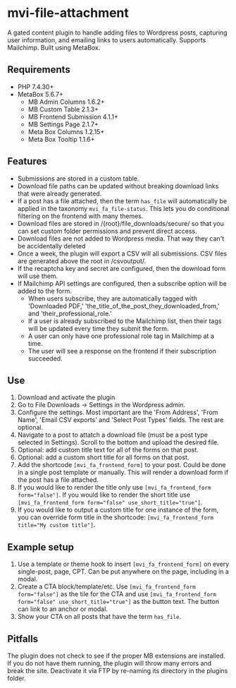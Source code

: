 # mvi-file-attachment
A gated content plugin to handle adding files to Wordpress posts, capturing user information, and emailing links to users automatically. Supports Mailchimp. Built using MetaBox.

## Requirements
- PHP 7.4.30+
- MetaBox 5.6.7+
  - MB Admin Columns 1.6.2+
  - MB Custom Table 2.1.3+
  - MB Frontend Submission 4.1.1+
  - MB Settings Page 2.1.7+
  - Meta Box Columns 1.2.15+
  - Meta Box Tooltip 1.1.6+

## Features
- Submissions are stored in a custom table.
- Download file paths can be updated without breaking download links that were already generated.
- If a post has a file attached, then the term `has_file` will automatically be applied in the taxonomy `mvi_fa_file-status`. This lets you do conditional filtering on the frontend with many themes.
- Download files are stored in /{root}/file_downloads/secure/ so that you can set custom folder permissions and prevent direct access.
- Download files are not added to Wordpress media. That way they can't be accidentally deleted
- Once a week, the plugin will export a CSV will all submissions. CSV files are generated above the root in /csvoutput/.
- If the recaptcha key and secret are configured, then the download form will use them.
- If Mailchimp API settings are configured, then a subscribe option will be added to the form.
  - When users subscribe, they are automatically tagged with 'Downloaded PDF,' 'the_title_of_the_post_they_downloaded_from,' and 'their_professional_role.'
  - If a user is already subscribed to the Mailchimp list, then their tags will be updated every time they submit the form.
  - A user can only have one professional role tag in Mailchimp at a time.
  - The user will see a response on the frontend if their subscription succeeded.

## Use
1. Download and activate the plugin
2. Go to File Downloads -> Settings in the Wordpress admin.
3. Configure the settings. Most important are the 'From Address', 'From Name', 'Email CSV exports' and 'Select Post Types' fields. The rest are optional.
4. Navigate to a post to attatch a download file (must be a post type selected in Settings). Scroll to the bottom and upload the desired file.
  1. Optional: add custom title text for all of the forms on that post.
  2. Optional: add a custom short title for all forms on that post.
5. Add the shortcode `[mvi_fa_frontend_form]` to your post. Could be done in a single post template or manually. This will render a download form if the post has a file attached.
  1. If you would like to render the title only use `[mvi_fa_frontend_form form="false"]`. If you would like to render the short title use `[mvi_fa_frontend_form form="false" use_short_title="true"]`.
  2. If you would like to output a custom title for one instance of the form, you can override form title in the shortcode: `[mvi_fa_frontend_form title="My custom title"]`.

## Example setup
1. Use a template or theme hook to insert `[mvi_fa_frontend_form]` on every single-post, page, CPT. Can be put anywhere on the page, including in a modal.
2. Create a CTA block/template/etc. Use `[mvi_fa_frontend_form form="false"]` as the tile for the CTA and use `[mvi_fa_frontend_form form="false" use_short_title="true"]` as the button text. The button can link to an anchor or modal.
3. Show your CTA on all posts that have the term `has_file`.

## Pitfalls
The plugin does not check to see if the proper MB extensions are installed. If you do not have them running, the plugin will throw many errors and break the site. Deactivate it via FTP by re-naming its directory in the plugins folder.
